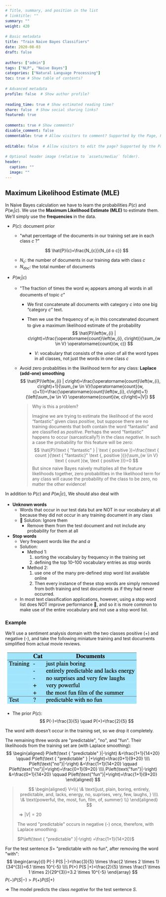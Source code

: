 ```yaml
---
# Title, summary, and position in the list
# linktitle: ""
summary: ""
weight: 420

# Basic metadata
title: "Train Naive Bayes Classifiers"
date: 2020-08-03
draft: false
 
authors: ["admin"]
tags: ["NLP", "Naive Bayes"]
categories: ["Natural Language Processing"]
toc: true # Show table of contents?

# Advanced metadata
profile: false  # Show author profile?

reading_time: true # Show estimated reading time?
share: false  # Show social sharing links?
featured: true

comments: true # Show comments?
disable_comment: false
commentable: true # Allow visitors to comment? Supported by the Page, Post, and Docs content types.

editable: false  # Allow visitors to edit the page? Supported by the Page, Post, and Docs content types.

# Optional header image (relative to `assets/media/` folder).
header:
  caption: ""
  image: ""
---
```


## Maximum Likelihood Estimate (MLE)

In Naive Bayes calculation we have to learn the probabilities $P(c)$ and $P(w_i|c)$. We use the **Maximum Likelihood Estimate (MLE)** to estimate them. We’ll simply use the **frequencies** in the data.

- $P(c)$: document prior

  - "what percentage of the documents in our training set are in each class $c$ ?"

  $$
  \hat{P}(c)=\frac{N_{c}}{N_{d o c}}
  $$

  - $N_c$: the number of documents in our training data with class $c$
  - $N_{doc}$: the total number of documents

- $P(w_i|c)$

  - "The fraction of times the word $w_i$ appears among all words in all documents of topic $c$"

    - We first concatenate all documents with category $c$ into one big “category $c$” text.

    - Then we use the frequency of $w_i$ in this concatenated document to give a maximum likelihood estimate of the probability
      $$
      \hat{P}\left(w_{i} | c\right)=\frac{\operatorname{count}\left(w_{i}, c\right)}{\sum_{w \in V} \operatorname{count}(w, c)}
      $$

      - $V$: vocabulary that consists of the union of all the word types in all classes, not just the words in one class $c$

  - Avoid zero probablities in the likelihood term for any class: **Laplace (add-one) smoothing**
    $$
    \hat{P}\left(w_{i} | c\right)=\frac{\operatorname{count}\left(w_{i}, c\right)+1}{\sum_{w \in V}(\operatorname{count}(w, c)+1)}=\frac{\operatorname{count}\left(w_{i}, c\right)+1}{\left(\sum_{w \in V} \operatorname{count}(w, c)\right)+|V|}
    $$

    > Why is this a problem?
    >
    > Imagine we are trying to estimate the likelihood of the word “fantastic” given class *positive*, but suppose there are no training documents that both contain the word “fantastic” and are classified as *positive*. Perhaps the word “fantastic” happens to occur (sarcastically?) in the class *negative*. In such a case the probability for this feature will be zero:
    > $$
    > \hat{P}(\text { "fantastic" } | \text { positive })=\frac{\text { count }(\text { "fantastic}" \text {, positive })}{\sum_{w \in V} \text { count }(w, \text { positive })}=0
    > $$
    > But since naive Bayes naively multiplies all the feature likelihoods together, zero probabilities in the likelihood term for any class will cause the probability of the class to be zero, no matter the other evidence!

In addition to $P(c)$ and $P(w_i|c)$, We should also deal with

- **Unknown words** 
  - Words that occur in our test data but are NOT in our vocabulary at all because they did not occur in any training document in any class
  - 🔧 Solution: Ignore them
    - Remove them from the test document and not include any probability for them at all
- **Stop words**
  - Very frequent words like *the* and *a*
  - Solution:
    - Method 1: 
      1. sorting the vocabulary by frequency in the training set
      2. defining the top 10–100 vocabulary entries as stop words
    - Method 2: 
      1. use one of the many pre-defined stop word list available online
      2. Then every instance of these stop words are simply removed from both training and test documents as if they had never occurred.
  - In most text classification applications, however, using a stop word list does NOT improve performance 🤪, and so it is more common to make use of the entire vocabulary and not use a stop word list.

### Example

We’ll use a sentiment analysis domain with the two classes positive (+) and negative (-), and take the following miniature training and test documents simplified from actual movie reviews.

![截屏2020-06-14 12.37.43](https://raw.githubusercontent.com/EckoTan0804/upic-repo/master/uPic/截屏2020-06-14%2012.37.43-20200803120410651.png)

- The prior $P(c)$:
  $$
  P(-)=\frac{3}{5} \quad P(+)=\frac{2}{5}
  $$

The word *with* doesn’t occur in the training set, so we drop it completely.

The remaining three words are "predictable", "no", and "fun". Their likelihoods from the training set are (with Laplace smoothing): 
$$
\begin{aligned}
P\left(\text { "predictable" }|-\right) &=\frac{1+1}{14+20} \qquad P\left(\text { "predictable" } |+\right)=\frac{0+1}{9+20} \\\\
P\left(\text{"no"}|-\right) &=\frac{1+1}{14+20} \qquad P\left(\text{"no"}|+\right)=\frac{0+1}{9+20} \\\\
P\left(\text{"fun"}|-\right) &=\frac{0+1}{14+20} \qquad P\left(\text{"fun"}|+\right)=\frac{1+1}{9+20}
\end{aligned}
$$

> $$
> \begin{aligned}
> V=\\{
> \& \text{just, plain, boring, entirely, predictable, and, lacks, energy, no, suprises, very, few, laughs, } \\\\
> \& \text{powerful, the, most, fun, film, of, summer}
> \\}
> \end{aligned}
> $$
>
> $\Rightarrow |V|=20$
>
> The word "predictable" occurs in negative (-) once, therefore, with Laplace smoothing:
>
> $P\left(\text { "predictable" }|-\right) =\frac{1+1}{14+20}$

For the test sentence $S=$ "predictable with no fun", after removing the word "with":
$$
\begin{array}{l}
P(-) P(S |-)=\frac{3}{5} \times \frac{2 \times 2 \times 1}{34^{3}}=6.1 \times 10^{-5} \\\\
P(+) P(S |+)=\frac{2}{5} \times \frac{1 \times 1 \times 2}{29^{3}}=3.2 \times 10^{-5}
\end{array}
$$
$P(-)P(S|-) > P(+)P(S|+)$ 

$\Rightarrow$ The model predicts the class *negative* for the test sentence $S$.

